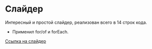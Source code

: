 # Слайдер
Интересный и простой слайдер, реализован всего в 14 строк кода.
* Применил for/of и forEach.

[Ссылка на слайдер]()